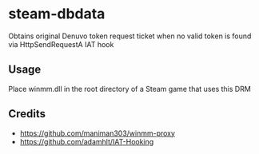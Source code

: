 # steam-dbdata
Obtains original Denuvo token request ticket when no valid token is found via HttpSendRequestA IAT hook

## Usage
Place winmm.dll in the root directory of a Steam game that uses this DRM

## Credits
- https://github.com/maniman303/winmm-proxy
- https://github.com/adamhlt/IAT-Hooking